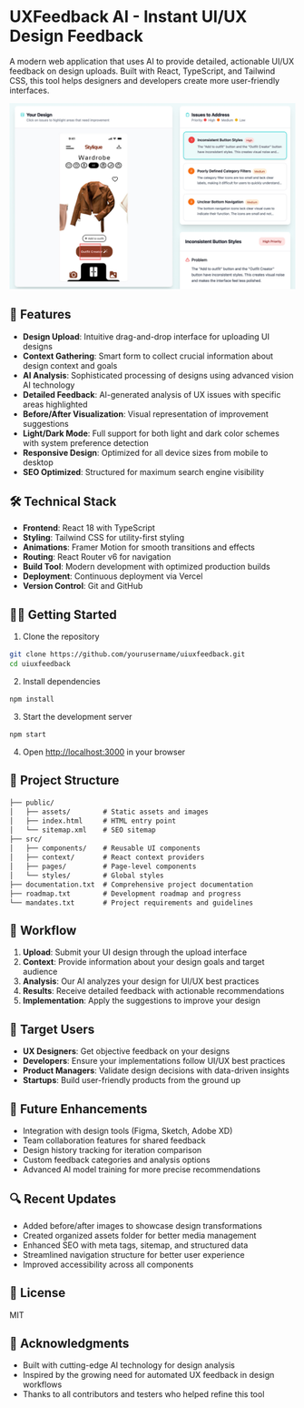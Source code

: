 # UXFeedback AI - Instant UI/UX Design Feedback

A modern web application that uses AI to provide detailed, actionable UI/UX feedback on design uploads. Built with React, TypeScript, and Tailwind CSS, this tool helps designers and developers create more user-friendly interfaces.

![UXFeedback AI](/public/assets/afterai.jpg)

## 🚀 Features

- **Design Upload**: Intuitive drag-and-drop interface for uploading UI designs
- **Context Gathering**: Smart form to collect crucial information about design context and goals
- **AI Analysis**: Sophisticated processing of designs using advanced vision AI technology
- **Detailed Feedback**: AI-generated analysis of UX issues with specific areas highlighted
- **Before/After Visualization**: Visual representation of improvement suggestions
- **Light/Dark Mode**: Full support for both light and dark color schemes with system preference detection
- **Responsive Design**: Optimized for all device sizes from mobile to desktop
- **SEO Optimized**: Structured for maximum search engine visibility

## 🛠️ Technical Stack

- **Frontend**: React 18 with TypeScript
- **Styling**: Tailwind CSS for utility-first styling
- **Animations**: Framer Motion for smooth transitions and effects
- **Routing**: React Router v6 for navigation
- **Build Tool**: Modern development with optimized production builds
- **Deployment**: Continuous deployment via Vercel
- **Version Control**: Git and GitHub

## 🏃‍♀️ Getting Started

1. Clone the repository
```bash
git clone https://github.com/yourusername/uiuxfeedback.git
cd uiuxfeedback
```

2. Install dependencies
```bash
npm install
```

3. Start the development server
```bash
npm start
```

4. Open [http://localhost:3000](http://localhost:3000) in your browser

## 📁 Project Structure

```
├── public/
│   ├── assets/        # Static assets and images
│   ├── index.html     # HTML entry point
│   └── sitemap.xml    # SEO sitemap
├── src/
│   ├── components/    # Reusable UI components
│   ├── context/       # React context providers
│   ├── pages/         # Page-level components
│   └── styles/        # Global styles
├── documentation.txt  # Comprehensive project documentation
├── roadmap.txt        # Development roadmap and progress
└── mandates.txt       # Project requirements and guidelines
```

## 🔄 Workflow

1. **Upload**: Submit your UI design through the upload interface
2. **Context**: Provide information about your design goals and target audience
3. **Analysis**: Our AI analyzes your design for UI/UX best practices
4. **Results**: Receive detailed feedback with actionable recommendations
5. **Implementation**: Apply the suggestions to improve your design

## 👥 Target Users

- **UX Designers**: Get objective feedback on your designs
- **Developers**: Ensure your implementations follow UI/UX best practices
- **Product Managers**: Validate design decisions with data-driven insights
- **Startups**: Build user-friendly products from the ground up

## 🔮 Future Enhancements

- Integration with design tools (Figma, Sketch, Adobe XD)
- Team collaboration features for shared feedback
- Design history tracking for iteration comparison
- Custom feedback categories and analysis options
- Advanced AI model training for more precise recommendations

## 🔍 Recent Updates

- Added before/after images to showcase design transformations
- Created organized assets folder for better media management
- Enhanced SEO with meta tags, sitemap, and structured data
- Streamlined navigation structure for better user experience
- Improved accessibility across all components

## 📜 License

MIT

## 🙏 Acknowledgments

- Built with cutting-edge AI technology for design analysis
- Inspired by the growing need for automated UX feedback in design workflows
- Thanks to all contributors and testers who helped refine this tool
